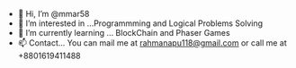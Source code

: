 - 👋 Hi, I’m @mmar58
- 👀 I’m interested in ...Programmming and Logical Problems Solving
- 🌱 I’m currently learning ... BlockChain and Phaser Games
- 📫 Contact...
You can mail me at rahmanapu118@gmail.com
or call me at +8801619411488

<!---
mmar58/mmar58 is a ✨ special ✨ repository because its `README.md` (this file) appears on your GitHub profile.
You can click the Preview link to take a look at your changes.
--->
